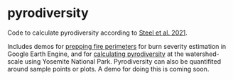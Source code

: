 # pyrodiversity
Code to calculate pyrodiversity according to [Steel et al. 2021](https://royalsocietypublishing.org/eprint/RCRFTQ4V7Z2C6SFWWXG3/full). 

Includes demos for [prepping fire perimeters](https://github.com/zacksteel/pyrodiversity/blob/master/code/PerimeterPrep.md) for burn severity estimation in Google Earth Engine, and for [calculating pyrodiversity](https://github.com/zacksteel/pyrodiversity/blob/master/code/YosemiteDemo.md) at the watershed-scale using Yosemite National Park. Pyrodiversity can also be quantifited around sample points or plots. A demo for doing this is coming soon.
